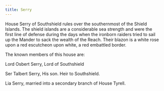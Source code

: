 ```yaml
---
title: Serry
---
```


House Serry of Southshield rules over the southernmost of the Shield Islands. The shield islands are a considerable sea strength and were the first line of defense during the days when the ironborn raiders tried to sail up the Mander to sack the wealth of the Reach. Their blazon is a white rose upon a red escutcheon upon white, a red embattled border.

The known members of this house are:

Lord Osbert Serry, Lord of Southshield

Ser Talbert Serry, His son. Heir to Southshield.

Lia Serry, married into a secondary branch of House Tyrell. 


